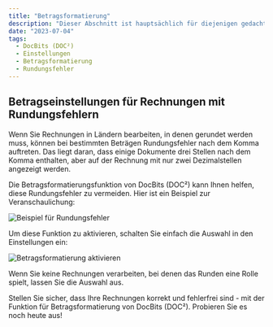 ```yaml
---
title: "Betragsformatierung"
description: "Dieser Abschnitt ist hauptsächlich für diejenigen gedacht, die Rechnungen von Ländern verarbeiten, bei denen das Runden eine Rolle spielt, da einige Dokumente Rundungsfehler nach dem Dezimalpunkt in bestimmten Beträgen enthalten, da diese ursprünglich drei Stellen hatten, aber auf der Rechnung nur mit zwei Dezimalstellen angezeigt werden."
date: "2023-07-04"
tags:
  - DocBits (DOC²)
  - Einstellungen
  - Betragsformatierung
  - Rundungsfehler
---
```


## Betragseinstellungen für Rechnungen mit Rundungsfehlern

Wenn Sie Rechnungen in Ländern bearbeiten, in denen gerundet werden muss, können bei bestimmten Beträgen Rundungsfehler nach dem Komma auftreten. Das liegt daran, dass einige Dokumente drei Stellen nach dem Komma enthalten, aber auf der Rechnung mit nur zwei Dezimalstellen angezeigt werden.

Die Betragsformatierungsfunktion von DocBits (DOC²) kann Ihnen helfen, diese Rundungsfehler zu vermeiden. Hier ist ein Beispiel zur Veranschaulichung:

![Beispiel für Rundungsfehler](/_images/docbits/einstellungen/klassifizierung-und-extraktion/Betragsformatierung-Beispiel-für-Rundungsfehler.png)

Um diese Funktion zu aktivieren, schalten Sie einfach die Auswahl in den Einstellungen ein:

![Betragsformatierung aktivieren](/_images/docbits/einstellungen/klassifizierung-und-extraktion/Betragsformatierung-aktivieren.png)


Wenn Sie keine Rechnungen verarbeiten, bei denen das Runden eine Rolle spielt, lassen Sie die Auswahl aus.


Stellen Sie sicher, dass Ihre Rechnungen korrekt und fehlerfrei sind - mit der Funktion für Betragsformatierung von DocBits (DOC²). Probieren Sie es noch heute aus!
